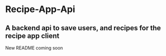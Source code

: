 <h1>Recipe-App-Api</h1>

<h2>A backend api to save users, and recipes for the recipe app client</h2>

<p>New README coming soon</p>
